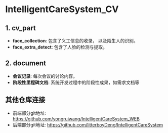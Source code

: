 # IntelligentCareSystem_CV

## 1. cv_part
-  **face_collection**: 包含了义工信息的收录， 以及陌生人的识别。
- **face_extra_detect**: 包含了人脸的检测与提取。

## 2. document
- **会议记录**: 每次会议的讨论内容。
- **阶段性里程碑文档**: 系统开发过程中的阶段性成果，如需求文档等




## 其他仓库连接

- 前端部分git地址:  https://github.com/yongruiwang/IntelligentCareSystem_WEB
- 后端部分git地址: https://github.com/litterboyDeng/IntelligentCareSystem
<!--stackedit_data:
eyJoaXN0b3J5IjpbMTAxODkyMzY3NSw3MTIwNTY3OTksOTc2NT
I0OTUzLDE4MDQxMDkyNCwtNjUxODkzNjYxXX0=
-->